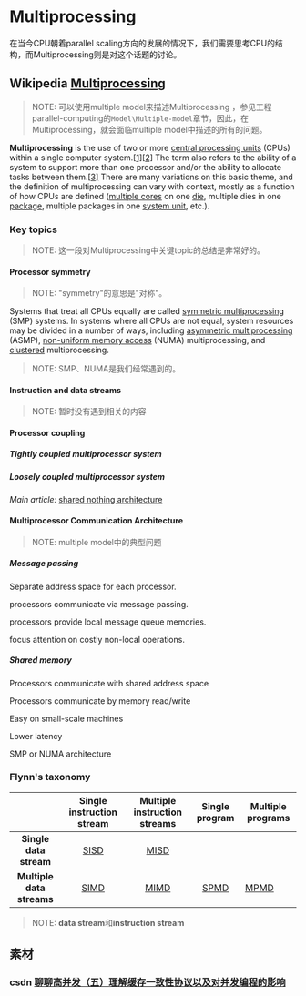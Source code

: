 # Multiprocessing

在当今CPU朝着parallel scaling方向的发展的情况下，我们需要思考CPU的结构，而Multiprocessing则是对这个话题的讨论。

## Wikipedia [Multiprocessing](https://infogalactic.com/info/Multiprocessing)

> NOTE: 可以使用multiple model来描述Multiprocessing ，参见工程parallel-computing的`Model\Multiple-model`章节，因此，在Multiprocessing，就会面临multiple model中描述的所有的问题。

**Multiprocessing** is the use of two or more [central processing units](https://infogalactic.com/info/CPU) (CPUs) within a single computer system.[[1\]](https://infogalactic.com/info/Multiprocessing#cite_note-Rajagopal1999-1)[[2\]](https://infogalactic.com/info/Multiprocessing#cite_note-EbbersKettner2012-2) The term also refers to the ability of a system to support more than one processor and/or the ability to allocate tasks between them.[[3\]](https://infogalactic.com/info/Multiprocessing#cite_note-3) There are many variations on this basic theme, and the definition of multiprocessing can vary with context, mostly as a function of how CPUs are defined ([multiple cores](https://infogalactic.com/info/Multi-core_(computing)) on one [die](https://infogalactic.com/info/Die_(integrated_circuit)), multiple dies in one [package](https://infogalactic.com/info/Chip_carrier), multiple packages in one [system unit](https://infogalactic.com/info/System_unit), etc.).

### Key topics

> NOTE: 这一段对Multiprocessing中关键topic的总结是非常好的。

#### Processor symmetry

> NOTE: "symmetry"的意思是"对称"。

Systems that treat all CPUs equally are called [symmetric multiprocessing](https://infogalactic.com/info/Symmetric_multiprocessing) (SMP) systems. In systems where all CPUs are not equal, system resources may be divided in a number of ways, including [asymmetric multiprocessing](https://infogalactic.com/info/Asymmetric_multiprocessing) (ASMP), [non-uniform memory access](https://infogalactic.com/info/Non-uniform_memory_access) (NUMA) multiprocessing, and [clustered](https://infogalactic.com/info/Computer_cluster) multiprocessing.

> NOTE: SMP、NUMA是我们经常遇到的。

#### Instruction and data streams

> NOTE: 暂时没有遇到相关的内容

#### Processor coupling

##### Tightly coupled multiprocessor system

##### Loosely coupled multiprocessor system

*Main article:* [shared nothing architecture](https://infogalactic.com/info/Shared_nothing_architecture)

#### Multiprocessor Communication Architecture

> NOTE:  multiple model中的典型问题

##### Message passing

Separate address space for each processor.

processors communicate via message passing.

processors provide local message queue memories.

focus attention on costly non-local operations.

##### Shared memory

Processors communicate with shared address space

Processors communicate by memory read/write

Easy on small-scale machines

Lower latency

SMP or NUMA architecture

### Flynn's taxonomy

|                           |         Single instruction stream          |        Multiple instruction streams        |               Single program               | Multiple programs                          |
| :-----------------------: | :----------------------------------------: | :----------------------------------------: | :----------------------------------------: | ------------------------------------------ |
|  **Single data stream**   | [SISD](https://infogalactic.com/info/SISD) | [MISD](https://infogalactic.com/info/MISD) |                                            |                                            |
| **Multiple data streams** | [SIMD](https://infogalactic.com/info/SIMD) | [MIMD](https://infogalactic.com/info/MIMD) | [SPMD](https://infogalactic.com/info/SPMD) | [MPMD](https://infogalactic.com/info/MPMD) |

> NOTE: **data stream**和**instruction stream**



## 素材

### csdn [聊聊高并发（五）理解缓存一致性协议以及对并发编程的影响](https://blog.csdn.net/iter_zc/article/details/40342695)